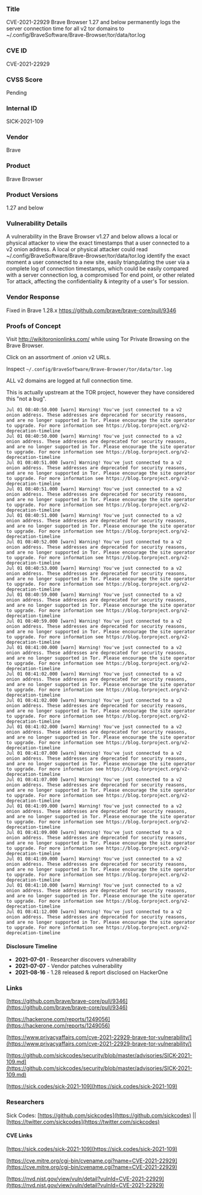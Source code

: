 ### Title
CVE-2021-22929 Brave Browser 1.27 and below permanently logs the server connection time for all v2 tor domains to \~/.config/BraveSoftware/Brave-Browser/tor/data/tor.log

### CVE ID
CVE-2021-22929

### CVSS Score
Pending

### Internal ID
SICK-2021-109
        
### Vendor
Brave
        
### Product
Brave Browser

### Product Versions
1.27 and below

### Vulnerability Details

A vulnerability in the Brave Browser v1.27 and below allows a local or physical attacker to view the exact timestamps that a user connected to a v2 onion address. A local or physical attacker could read \~/.config/BraveSoftware/Brave-Browser/tor/data/tor.log identify the exact moment a user connected to a new site, easily triangulating the user via a complete log of connection timestamps, which could be easily compared with a server connection log, a compromised Tor end point, or other related Tor attack, affecting the confidentiality & integrity of a user's Tor session.


### Vendor Response
Fixed in Brave 1.28.x https://github.com/brave/brave-core/pull/9346

### Proofs of Concept


Visit http://wikitoronionlinks.com/ while using Tor Private Browsing on the Brave Browser.

Click on an assortment of .onion v2 URLs.

Inspect `~/.config/BraveSoftware/Brave-Browser/tor/data/tor.log`

ALL v2 domains are logged at full connection time.

This is actually upstream at the TOR project, however they have considered this "not a bug".

```
Jul 01 08:40:50.000 [warn] Warning! You've just connected to a v2 onion address. These addresses are deprecated for security reasons, and are no longer supported in Tor. Please encourage the site operator to upgrade. For more information see https://blog.torproject.org/v2-deprecation-timeline
Jul 01 08:40:50.000 [warn] Warning! You've just connected to a v2 onion address. These addresses are deprecated for security reasons, and are no longer supported in Tor. Please encourage the site operator to upgrade. For more information see https://blog.torproject.org/v2-deprecation-timeline
Jul 01 08:40:51.000 [warn] Warning! You've just connected to a v2 onion address. These addresses are deprecated for security reasons, and are no longer supported in Tor. Please encourage the site operator to upgrade. For more information see https://blog.torproject.org/v2-deprecation-timeline
Jul 01 08:40:51.000 [warn] Warning! You've just connected to a v2 onion address. These addresses are deprecated for security reasons, and are no longer supported in Tor. Please encourage the site operator to upgrade. For more information see https://blog.torproject.org/v2-deprecation-timeline
Jul 01 08:40:51.000 [warn] Warning! You've just connected to a v2 onion address. These addresses are deprecated for security reasons, and are no longer supported in Tor. Please encourage the site operator to upgrade. For more information see https://blog.torproject.org/v2-deprecation-timeline
Jul 01 08:40:52.000 [warn] Warning! You've just connected to a v2 onion address. These addresses are deprecated for security reasons, and are no longer supported in Tor. Please encourage the site operator to upgrade. For more information see https://blog.torproject.org/v2-deprecation-timeline
Jul 01 08:40:53.000 [warn] Warning! You've just connected to a v2 onion address. These addresses are deprecated for security reasons, and are no longer supported in Tor. Please encourage the site operator to upgrade. For more information see https://blog.torproject.org/v2-deprecation-timeline
Jul 01 08:40:59.000 [warn] Warning! You've just connected to a v2 onion address. These addresses are deprecated for security reasons, and are no longer supported in Tor. Please encourage the site operator to upgrade. For more information see https://blog.torproject.org/v2-deprecation-timeline
Jul 01 08:40:59.000 [warn] Warning! You've just connected to a v2 onion address. These addresses are deprecated for security reasons, and are no longer supported in Tor. Please encourage the site operator to upgrade. For more information see https://blog.torproject.org/v2-deprecation-timeline
Jul 01 08:41:00.000 [warn] Warning! You've just connected to a v2 onion address. These addresses are deprecated for security reasons, and are no longer supported in Tor. Please encourage the site operator to upgrade. For more information see https://blog.torproject.org/v2-deprecation-timeline
Jul 01 08:41:02.000 [warn] Warning! You've just connected to a v2 onion address. These addresses are deprecated for security reasons, and are no longer supported in Tor. Please encourage the site operator to upgrade. For more information see https://blog.torproject.org/v2-deprecation-timeline
Jul 01 08:41:02.000 [warn] Warning! You've just connected to a v2 onion address. These addresses are deprecated for security reasons, and are no longer supported in Tor. Please encourage the site operator to upgrade. For more information see https://blog.torproject.org/v2-deprecation-timeline
Jul 01 08:41:02.000 [warn] Warning! You've just connected to a v2 onion address. These addresses are deprecated for security reasons, and are no longer supported in Tor. Please encourage the site operator to upgrade. For more information see https://blog.torproject.org/v2-deprecation-timeline
Jul 01 08:41:07.000 [warn] Warning! You've just connected to a v2 onion address. These addresses are deprecated for security reasons, and are no longer supported in Tor. Please encourage the site operator to upgrade. For more information see https://blog.torproject.org/v2-deprecation-timeline
Jul 01 08:41:07.000 [warn] Warning! You've just connected to a v2 onion address. These addresses are deprecated for security reasons, and are no longer supported in Tor. Please encourage the site operator to upgrade. For more information see https://blog.torproject.org/v2-deprecation-timeline
Jul 01 08:41:09.000 [warn] Warning! You've just connected to a v2 onion address. These addresses are deprecated for security reasons, and are no longer supported in Tor. Please encourage the site operator to upgrade. For more information see https://blog.torproject.org/v2-deprecation-timeline
Jul 01 08:41:09.000 [warn] Warning! You've just connected to a v2 onion address. These addresses are deprecated for security reasons, and are no longer supported in Tor. Please encourage the site operator to upgrade. For more information see https://blog.torproject.org/v2-deprecation-timeline
Jul 01 08:41:09.000 [warn] Warning! You've just connected to a v2 onion address. These addresses are deprecated for security reasons, and are no longer supported in Tor. Please encourage the site operator to upgrade. For more information see https://blog.torproject.org/v2-deprecation-timeline
Jul 01 08:41:10.000 [warn] Warning! You've just connected to a v2 onion address. These addresses are deprecated for security reasons, and are no longer supported in Tor. Please encourage the site operator to upgrade. For more information see https://blog.torproject.org/v2-deprecation-timeline
Jul 01 08:41:12.000 [warn] Warning! You've just connected to a v2 onion address. These addresses are deprecated for security reasons, and are no longer supported in Tor. Please encourage the site operator to upgrade. For more information see https://blog.torproject.org/v2-deprecation-timeline
```

#### Disclosure Timeline
* **2021-07-01** - Researcher discovers vulnerability
* **2021-07-07** - Vendor patches vulnerability
* **2021-08-16** - 1.28 released & report disclosed on HackerOne

### Links

[https://github.com/brave/brave-core/pull/9346](https://github.com/brave/brave-core/pull/9346)

[https://hackerone.com/reports/1249056](https://hackerone.com/reports/1249056)

[https://www.privacyaffairs.com/cve-2021-22929-brave-tor-vulnerability/](https://www.privacyaffairs.com/cve-2021-22929-brave-tor-vulnerability/)

[https://github.com/sickcodes/security/blob/master/advisories/SICK-2021-109.md](https://github.com/sickcodes/security/blob/master/advisories/SICK-2021-109.md)

[https://sick.codes/sick-2021-109](https://sick.codes/sick-2021-109)

### Researchers

Sick Codes: [https://github.com/sickcodes](https://github.com/sickcodes) || [https://twitter.com/sickcodes](https://twitter.com/sickcodes)

#### CVE Links

[https://sick.codes/sick-2021-109](https://sick.codes/sick-2021-109)

[https://cve.mitre.org/cgi-bin/cvename.cgi?name=CVE-2021-22929](https://cve.mitre.org/cgi-bin/cvename.cgi?name=CVE-2021-22929)

[https://nvd.nist.gov/view/vuln/detail?vulnId=CVE-2021-22929](https://nvd.nist.gov/view/vuln/detail?vulnId=CVE-2021-22929)
